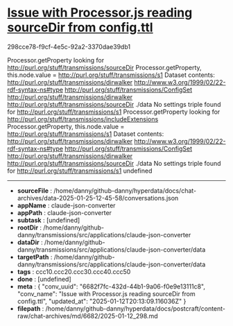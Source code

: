 # [Issue with Processor.js reading sourceDir from config.ttl](https://claude.ai/chat/6682f7fc-432d-44b1-9a06-f0e9e13111c8)

298cce78-f9cf-4e5c-92a2-3370dae39db1

Processor.getProperty looking for http://purl.org/stuff/transmissions/sourceDir
Processor.getProperty, this.node.value = http://purl.org/stuff/transmissions/s1
Dataset contents:
http://purl.org/stuff/transmissions/dirwalker http://www.w3.org/1999/02/22-rdf-syntax-ns#type http://purl.org/stuff/transmissions/ConfigSet
http://purl.org/stuff/transmissions/dirwalker http://purl.org/stuff/transmissions/sourceDir ./data
No settings triple found for http://purl.org/stuff/transmissions/s1
Processor.getProperty looking for http://purl.org/stuff/transmissions/includeExtensions
Processor.getProperty, this.node.value = http://purl.org/stuff/transmissions/s1
Dataset contents:
http://purl.org/stuff/transmissions/dirwalker http://www.w3.org/1999/02/22-rdf-syntax-ns#type http://purl.org/stuff/transmissions/ConfigSet
http://purl.org/stuff/transmissions/dirwalker http://purl.org/stuff/transmissions/sourceDir ./data
No settings triple found for http://purl.org/stuff/transmissions/s1
undefined

---

* **sourceFile** : /home/danny/github-danny/hyperdata/docs/chat-archives/data-2025-01-25-12-45-58/conversations.json
* **appName** : claude-json-converter
* **appPath** : claude-json-converter
* **subtask** : [undefined]
* **rootDir** : /home/danny/github-danny/transmissions/src/applications/claude-json-converter
* **dataDir** : /home/danny/github-danny/transmissions/src/applications/claude-json-converter/data
* **targetPath** : /home/danny/github-danny/transmissions/src/applications/claude-json-converter/data
* **tags** : ccc10.ccc20.ccc30.ccc40.ccc50
* **done** : [undefined]
* **meta** : {
  "conv_uuid": "6682f7fc-432d-44b1-9a06-f0e9e13111c8",
  "conv_name": "Issue with Processor.js reading sourceDir from config.ttl",
  "updated_at": "2025-01-12T20:13:09.116036Z"
}
* **filepath** : /home/danny/github-danny/hyperdata/docs/postcraft/content-raw/chat-archives/md/6682/2025-01-12_298.md